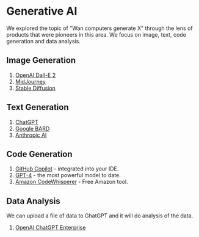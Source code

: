 # Generative AI

We explored the topic of "Wan computers generate X" through the lens of products that were pioneers in this area.  We focus on image, text, code generation and data analysis.

## Image Generation

1. [OpenAI Dall-E 2](https://openai.com/dall-e-2)
2. [MidJourney](http://midjourney.com)
3. [Stable Diffusion](https://stability.ai/blog/stable-diffusion-public-release)

## Text Generation

1. [ChatGPT](https://chat.openai.com/)
2. [Google BARD](https://bard.google.com/)
3. [Anthropic AI](https://www.anthropic.com/)

## Code Generation

1. [GitHub Copilot](https://github.com/features/preview/copilot-x) - integrated into your IDE.
2. [GPT-4](https://openai.com/research/gpt-4) - the most powerful model to date.
3. [Amazon CodeWhisperer](https://aws.amazon.com/codewhisperer/) - Free Amazon tool.

## Data Analysis

We can upload a file of data to GhatGPT and it will do analysis of the data.

1. [OpenAI ChatGPT Enterprise](https://openai.com/blog/introducing-chatgpt-enterprise)